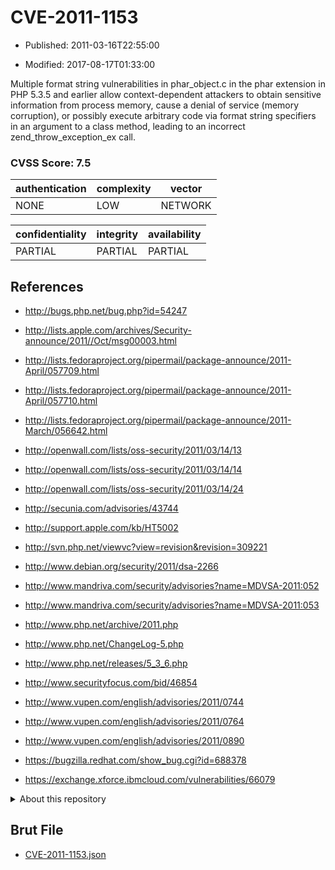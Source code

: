 # CVE-2011-1153

- Published: 2011-03-16T22:55:00

- Modified: 2017-08-17T01:33:00

Multiple format string vulnerabilities in phar_object.c in the phar extension in PHP 5.3.5 and earlier allow context-dependent attackers to obtain sensitive information from process memory, cause a denial of service (memory corruption), or possibly execute arbitrary code via format string specifiers in an argument to a class method, leading to an incorrect zend_throw_exception_ex call.

### CVSS Score: **7.5**

| authentication | complexity | vector |
| --- | --- | --- |
| NONE | LOW | NETWORK |

| confidentiality | integrity | availability |
| --- | --- | --- |
| PARTIAL | PARTIAL | PARTIAL |

## References

* http://bugs.php.net/bug.php?id=54247

* http://lists.apple.com/archives/Security-announce/2011//Oct/msg00003.html

* http://lists.fedoraproject.org/pipermail/package-announce/2011-April/057709.html

* http://lists.fedoraproject.org/pipermail/package-announce/2011-April/057710.html

* http://lists.fedoraproject.org/pipermail/package-announce/2011-March/056642.html

* http://openwall.com/lists/oss-security/2011/03/14/13

* http://openwall.com/lists/oss-security/2011/03/14/14

* http://openwall.com/lists/oss-security/2011/03/14/24

* http://secunia.com/advisories/43744

* http://support.apple.com/kb/HT5002

* http://svn.php.net/viewvc?view=revision&revision=309221

* http://www.debian.org/security/2011/dsa-2266

* http://www.mandriva.com/security/advisories?name=MDVSA-2011:052

* http://www.mandriva.com/security/advisories?name=MDVSA-2011:053

* http://www.php.net/archive/2011.php

* http://www.php.net/ChangeLog-5.php

* http://www.php.net/releases/5_3_6.php

* http://www.securityfocus.com/bid/46854

* http://www.vupen.com/english/advisories/2011/0744

* http://www.vupen.com/english/advisories/2011/0764

* http://www.vupen.com/english/advisories/2011/0890

* https://bugzilla.redhat.com/show_bug.cgi?id=688378

* https://exchange.xforce.ibmcloud.com/vulnerabilities/66079

<details>
<summary>About this repository</summary> 

  This repository is part of the project [Live Hack CVE](https://github.com/Live-Hack-CVE). Main website can be found [www.live-hack.org](https://www.live-hack.org) 
  
  Made by [Sn0wAlice](https://github.com/Sn0wAlice) for the people that care about security and need to have a feed of the latest CVEs. Hope you enjoy it, don't forget to star the repo and follow me on [Twitter](https://twitter.com/Sn0wAlice) and [Github](https://github.com/Sn0wAlice). And that is my [personnal website](https://www.alice-snow.me/)

  - [Home Page](https://github.com/Live-Hack-CVE)
  - [Framework](https://github.com/Live-Hack-CVE/cve-framework)
  - [CVE database](https://github.com/Live-Hack-CVE/full_database)
  - [Changelog](https://github.com/Live-Hack-CVE/Changelog)
</details>

## Brut File

* [CVE-2011-1153.json](https://raw.githubusercontent.com/Live-Hack-CVE/full_database/main/cves/2011/CVE-2011-1153.json)

